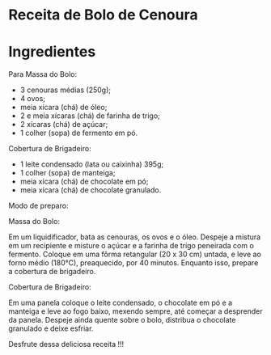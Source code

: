 # Receita de Bolo de Cenoura 

# Ingredientes

 Para Massa do Bolo: 

 - 3 cenouras médias (250g);
 - 4 ovos;
 - meia xícara (chá) de óleo;
 - 2 e meia xícaras (chá) de farinha de trigo;
 - 2 xícaras (chá) de açúcar;
 - 1 colher (sopa) de fermento em pó.

Cobertura de Brigadeiro:

 - 1 leite condensado (lata ou caixinha) 395g;
 - 1 colher (sopa) de manteiga;
 - meia xícara (chá) de chocolate em pó;
 - meia xícara (chá) de chocolate granulado.

Modo de preparo:

Massa do Bolo:

Em um liquidificador, bata as cenouras, os ovos e o óleo.
Despeje a mistura em um recipiente e misture o açúcar e a farinha de trigo peneirada com o fermento.
Coloque em uma fôrma retangular (20 x 30 cm) untada, e leve ao forno médio (180°C), preaquecido, por 40 minutos.
Enquanto isso, prepare a cobertura de brigadeiro.

Cobertura de Brigadeiro:

Em uma panela coloque o leite condensado, o chocolate em pó e a manteiga e leve ao fogo baixo, mexendo sempre, até começar a desprender da panela.
Despeje ainda quente sobre o bolo, distribua o chocolate granulado e deixe esfriar.

Desfrute dessa deliciosa receita !!!


